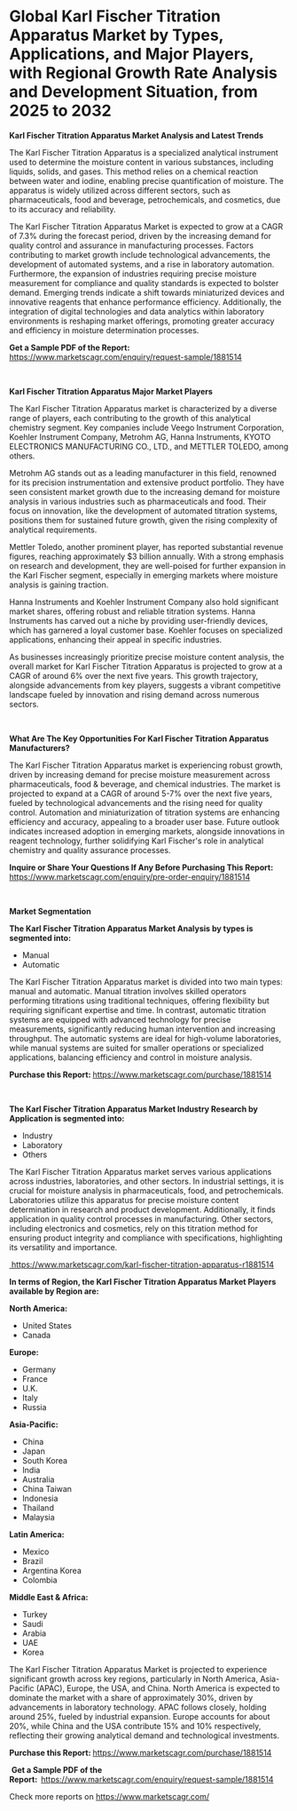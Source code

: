 <p><h1>Global Karl Fischer Titration Apparatus Market by Types, Applications, and Major Players, with Regional Growth Rate Analysis and Development Situation, from 2025 to 2032</h1></p><p><strong>Karl Fischer Titration Apparatus Market Analysis and Latest Trends</strong></p>
<p><p>The Karl Fischer Titration Apparatus is a specialized analytical instrument used to determine the moisture content in various substances, including liquids, solids, and gases. This method relies on a chemical reaction between water and iodine, enabling precise quantification of moisture. The apparatus is widely utilized across different sectors, such as pharmaceuticals, food and beverage, petrochemicals, and cosmetics, due to its accuracy and reliability.</p><p>The Karl Fischer Titration Apparatus Market is expected to grow at a CAGR of 7.3% during the forecast period, driven by the increasing demand for quality control and assurance in manufacturing processes. Factors contributing to market growth include technological advancements, the development of automated systems, and a rise in laboratory automation. Furthermore, the expansion of industries requiring precise moisture measurement for compliance and quality standards is expected to bolster demand. Emerging trends indicate a shift towards miniaturized devices and innovative reagents that enhance performance efficiency. Additionally, the integration of digital technologies and data analytics within laboratory environments is reshaping market offerings, promoting greater accuracy and efficiency in moisture determination processes.</p></p>
<p><strong>Get a Sample PDF of the Report:&nbsp;</strong> <a href="https://www.marketscagr.com/enquiry/request-sample/1881514?utm_campaign=2454&utm_medium=2&utm_source=Github&utm_content=ia&utm_term=23022025&utm_id=karl-fischer-titration-apparatus">https://www.marketscagr.com/enquiry/request-sample/1881514</a></p>
<p>&nbsp;</p>
<p><strong>Karl Fischer Titration Apparatus Major Market Players</strong></p>
<p><p>The Karl Fischer Titration Apparatus market is characterized by a diverse range of players, each contributing to the growth of this analytical chemistry segment. Key companies include Veego Instrument Corporation, Koehler Instrument Company, Metrohm AG, Hanna Instruments, KYOTO ELECTRONICS MANUFACTURING CO., LTD., and METTLER TOLEDO, among others.</p><p>Metrohm AG stands out as a leading manufacturer in this field, renowned for its precision instrumentation and extensive product portfolio. They have seen consistent market growth due to the increasing demand for moisture analysis in various industries such as pharmaceuticals and food. Their focus on innovation, like the development of automated titration systems, positions them for sustained future growth, given the rising complexity of analytical requirements.</p><p>Mettler Toledo, another prominent player, has reported substantial revenue figures, reaching approximately $3 billion annually. With a strong emphasis on research and development, they are well-poised for further expansion in the Karl Fischer segment, especially in emerging markets where moisture analysis is gaining traction.</p><p>Hanna Instruments and Koehler Instrument Company also hold significant market shares, offering robust and reliable titration systems. Hanna Instruments has carved out a niche by providing user-friendly devices, which has garnered a loyal customer base. Koehler focuses on specialized applications, enhancing their appeal in specific industries.</p><p>As businesses increasingly prioritize precise moisture content analysis, the overall market for Karl Fischer Titration Apparatus is projected to grow at a CAGR of around 6% over the next five years. This growth trajectory, alongside advancements from key players, suggests a vibrant competitive landscape fueled by innovation and rising demand across numerous sectors.</p></p>
<p>&nbsp;</p>
<p><strong>What Are The Key Opportunities For Karl Fischer Titration Apparatus Manufacturers?</strong></p>
<p><p>The Karl Fischer Titration Apparatus market is experiencing robust growth, driven by increasing demand for precise moisture measurement across pharmaceuticals, food & beverage, and chemical industries. The market is projected to expand at a CAGR of around 5-7% over the next five years, fueled by technological advancements and the rising need for quality control. Automation and miniaturization of titration systems are enhancing efficiency and accuracy, appealing to a broader user base. Future outlook indicates increased adoption in emerging markets, alongside innovations in reagent technology, further solidifying Karl Fischer's role in analytical chemistry and quality assurance processes.</p></p>
<p><strong>Inquire or Share Your Questions If Any Before Purchasing This Report:</strong> <a href="https://www.marketscagr.com/enquiry/pre-order-enquiry/1881514?utm_campaign=2454&utm_medium=2&utm_source=Github&utm_content=ia&utm_term=23022025&utm_id=karl-fischer-titration-apparatus">https://www.marketscagr.com/enquiry/pre-order-enquiry/1881514</a></p>
<p>&nbsp;</p>
<p><strong>Market Segmentation</strong></p>
<p><strong>The Karl Fischer Titration Apparatus Market Analysis by types is segmented into:</strong></p>
<p><ul><li>Manual</li><li>Automatic</li></ul></p>
<p><p>The Karl Fischer Titration Apparatus market is divided into two main types: manual and automatic. Manual titration involves skilled operators performing titrations using traditional techniques, offering flexibility but requiring significant expertise and time. In contrast, automatic titration systems are equipped with advanced technology for precise measurements, significantly reducing human intervention and increasing throughput. The automatic systems are ideal for high-volume laboratories, while manual systems are suited for smaller operations or specialized applications, balancing efficiency and control in moisture analysis.</p></p>
<p><strong>Purchase this Report:&nbsp;</strong><a href="https://www.marketscagr.com/purchase/1881514?utm_campaign=2454&utm_medium=2&utm_source=Github&utm_content=ia&utm_term=23022025&utm_id=karl-fischer-titration-apparatus">https://www.marketscagr.com/purchase/1881514</a></p>
<p>&nbsp;</p>
<p><strong>The Karl Fischer Titration Apparatus Market Industry Research by Application is segmented into:</strong></p>
<p><ul><li>Industry</li><li>Laboratory</li><li>Others</li></ul></p>
<p><p>The Karl Fischer Titration Apparatus market serves various applications across industries, laboratories, and other sectors. In industrial settings, it is crucial for moisture analysis in pharmaceuticals, food, and petrochemicals. Laboratories utilize this apparatus for precise moisture content determination in research and product development. Additionally, it finds application in quality control processes in manufacturing. Other sectors, including electronics and cosmetics, rely on this titration method for ensuring product integrity and compliance with specifications, highlighting its versatility and importance.</p></p>
<p><a href="https://www.marketscagr.com/karl-fischer-titration-apparatus-r1881514?utm_campaign=2454&utm_medium=2&utm_source=Github&utm_content=ia&utm_term=23022025&utm_id=karl-fischer-titration-apparatus">&nbsp;https://www.marketscagr.com/karl-fischer-titration-apparatus-r1881514</a></p>
<p><strong>In terms of Region, the Karl Fischer Titration Apparatus Market Players available by Region are:</strong></p>
<p>
    <p> <strong> North America: </strong>
        <ul>
            <li>United States</li>
            <li>Canada</li>
        </ul>
        </p> 
    <p> <strong> Europe: </strong>
        <ul>
            <li>Germany</li>
            <li>France</li>
            <li>U.K.</li>
            <li>Italy</li>
            <li>Russia</li>
        </ul>
        </p> 
    <p> <strong> Asia-Pacific: </strong>
        <ul>
            <li>China</li>
            <li>Japan</li>
            <li>South Korea</li>
            <li>India</li>
            <li>Australia</li>
            <li>China Taiwan</li>
            <li>Indonesia</li>
            <li>Thailand</li>
            <li>Malaysia</li>
        </ul>
        </p> 
    <p> <strong> Latin America: </strong>
        <ul>
            <li>Mexico</li>
            <li>Brazil</li>
            <li>Argentina Korea</li>
            <li>Colombia</li>
        </ul>
        </p> 
    <p> <strong> Middle East & Africa: </strong>
        <ul>
            <li>Turkey</li>
            <li>Saudi</li>
            <li>Arabia</li>
            <li>UAE</li>
            <li>Korea</li>
        </ul>
    </p>
    </p>
<p><p>The Karl Fischer Titration Apparatus Market is projected to experience significant growth across key regions, particularly in North America, Asia-Pacific (APAC), Europe, the USA, and China. North America is expected to dominate the market with a share of approximately 30%, driven by advancements in laboratory technology. APAC follows closely, holding around 25%, fueled by industrial expansion. Europe accounts for about 20%, while China and the USA contribute 15% and 10% respectively, reflecting their growing analytical demand and technological investments.</p></p>
<p><strong>Purchase this Report: </strong><a href="https://www.marketscagr.com/purchase/1881514?utm_campaign=2454&utm_medium=2&utm_source=Github&utm_content=ia&utm_term=23022025&utm_id=karl-fischer-titration-apparatus">https://www.marketscagr.com/purchase/1881514</a></p>
<p>&nbsp;<strong>Get a Sample PDF of the Report:&nbsp;&nbsp;</strong><a href="https://www.marketscagr.com/enquiry/request-sample/1881514?utm_campaign=2454&utm_medium=2&utm_source=Github&utm_content=ia&utm_term=23022025&utm_id=karl-fischer-titration-apparatus">https://www.marketscagr.com/enquiry/request-sample/1881514</a></p>
<p><strong></strong></p>
<p>Check more reports on <a href="https://www.marketscagr.com/?utm_campaign=2454&utm_medium=2&utm_source=Github&utm_content=ia&utm_term=23022025&utm_id=karl-fischer-titration-apparatus">https://www.marketscagr.com/</a></p>